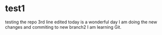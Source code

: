 # test1
testing the repo
3rd line edited
today is a wonderful day
I am doing the new changes and commiting to new branch2
I am learning Git.

